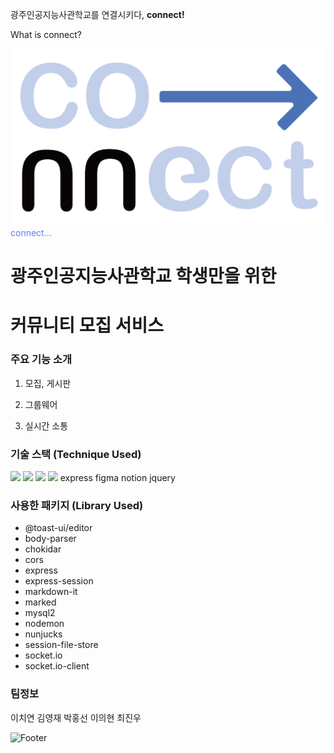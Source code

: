 광주인공지능사관학교를 연결시키다, **connect!** 



What is connect?

<img src="public/img/logo.png">
<span style="color:#5A81FA">connect...</span>
<h1>광주인공지능사관학교 학생만을 위한</h1>
<h1>커뮤니티 모집 서비스</h1>


<h3>주요 기능 소개</h3>


1. 모집, 게시판

2. 그룹웨어

3. 실시간 소통 



<h3>기술 스택 (Technique Used)</h3>
<a><img src="https://img.shields.io/badge/HTML-ffa200?style=flat-square&logo=HTML&logoColor=white"/></a>   

<img src="https://img.shields.io/badge/CSS-blue?style=flat-square&logo=CSS&logoColor=white"/>
<img src="https://img.shields.io/badge/JS-yellow?style=flat-square&logo=JS&logoColor=white"/>
<img src="https://img.shields.io/badge/Node.js-green?style=flat-square&logo=Node.js&logoColor=white"/>
express figma notion jquery 


<h3>사용한 패키지 (Library Used)</h3>

<ul>
  <li>@toast-ui/editor</li>
  <li>body-parser</li>
  <li>chokidar</li>
  <li>cors</li>
  <li>express</li>
  <li>express-session</li>
  <li>markdown-it</li>
  <li>marked</li>
  <li>mysql2</li>
  <li>nodemon</li>
  <li>nunjucks</li>
  <li>session-file-store</li>
  <li>socket.io</li>
  <li>socket.io-client</li>
</ul>


<h3>팀정보</h3>

이치연
김영재
박홍선
이의현
최진우


![Footer](https://capsule-render.vercel.app/api?type=waving&color=auto&height=200&section=footer)